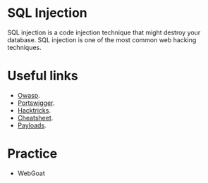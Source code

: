 # SQL Injection

SQL injection is a code injection technique that might destroy your database. SQL injection is one of the most common web hacking techniques.

# Useful links

+ [Owasp](https://owasp.org/www-community/attacks/SQL_Injection).
+ [Portswigger](https://portswigger.net/web-security/sql-injection).
+ [Hacktricks](https://book.hacktricks.xyz/pentesting-web/sql-injection).
+ [Cheatsheet](https://cheatsheetseries.owasp.org/cheatsheets/SQL_Injection_Prevention_Cheat_Sheet.html).
+ [Payloads](https://github.com/payloadbox/sql-injection-payload-list).

# Practice

+ WebGoat
